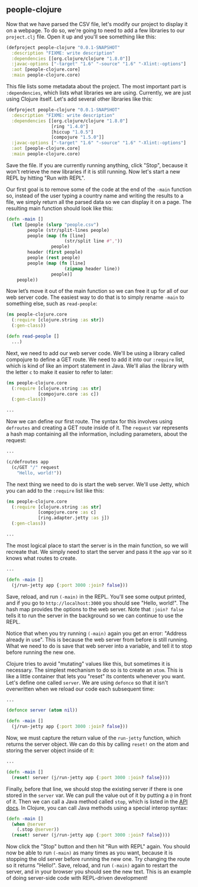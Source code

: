 ## people-clojure

Now that we have parsed the CSV file, let's modify our project to display it on a webpage. To do so, we're going to need to add a few libraries to our `project.clj` file. Open it up and you'll see something like this:

```clojure
(defproject people-clojure "0.0.1-SNAPSHOT"
  :description "FIXME: write description"
  :dependencies [[org.clojure/clojure "1.8.0"]]
  :javac-options ["-target" "1.6" "-source" "1.6" "-Xlint:-options"]
  :aot [people-clojure.core]
  :main people-clojure.core)
```

This file lists some metadata about the project. The most important part is `:dependencies`, which lists what libraries we are using. Currently, we are just using Clojure itself. Let's add several other libraries like this:

```clojure
(defproject people-clojure "0.0.1-SNAPSHOT"
  :description "FIXME: write description"
  :dependencies [[org.clojure/clojure "1.8.0"]
                 [ring "1.4.0"]
                 [hiccup "1.0.5"]
                 [compojure "1.5.0"]]
  :javac-options ["-target" "1.6" "-source" "1.6" "-Xlint:-options"]
  :aot [people-clojure.core]
  :main people-clojure.core)
```

Save the file. If you are currently running anything, click "Stop", because it won't retrieve the new libraries if it is still running. Now let's start a new REPL by hitting "Run with REPL".

Our first goal is to remove some of the code at the end of the `-main` function so, instead of the user typing a country name and writing the results to a file, we simply return all the parsed data so we can display it on a page. The resulting main function should look like this:

```clojure
(defn -main []
  (let [people (slurp "people.csv")
        people (str/split-lines people)
        people (map (fn [line]
                      (str/split line #","))
                 people)
        header (first people)
        people (rest people)
        people (map (fn [line]
                      (zipmap header line))
                 people)]
    people))
```

Now let’s move it out of the main function so we can free it up for all of our web server code. The easiest way to do that is to simply rename `-main` to something else, such as `read-people`:

```clojure
(ns people-clojure.core
  (:require [clojure.string :as str])
  (:gen-class))

(defn read-people []
  ...)
```

Next, we need to add our web server code. We'll be using a library called compojure to define a GET route. We need to add it into our `:require` list, which is kind of like an import statement in Java. We'll alias the library with the letter `c` to make it easier to refer to later:

```clojure
(ns people-clojure.core
  (:require [clojure.string :as str]
            [compojure.core :as c])
  (:gen-class))

...
```

Now we can define our first route. The syntax for this involves using `defroutes` and creating a GET route inside of it. The `request` var represents a hash map containing all the information, including parameters, about the request:

```clojure
...

(c/defroutes app
  (c/GET "/" request
    "Hello, world!"))
```

The next thing we need to do is start the web server. We'll use Jetty, which you can add to the `:require` list like this:

```clojure
(ns people-clojure.core
  (:require [clojure.string :as str]
            [compojure.core :as c]
            [ring.adapter.jetty :as j])
  (:gen-class))

...
```

The most logical place to start the server is in the main function, so we will recreate that. We simply need to start the server and pass it the `app` var so it knows what routes to create.

```clojure
...

(defn -main []
  (j/run-jetty app {:port 3000 :join? false}))
```

Save, reload, and run `(-main)` in the REPL. You'll see some output printed, and if you go to `http://localhost:3000` you should see "Hello, world!". The hash map provides the options to the web server. Note that `:join? false` tells it to run the server in the background so we can continue to use the REPL.

Notice that when you try running `(-main)` again you get an error: "Address already in use". This is because the web server from before is still running. What we need to do is save that web server into a variable, and tell it to stop before running the new one.

Clojure tries to avoid "mutating" values like this, but sometimes it is necessary. The simplest mechanism to do so is to create an `atom`. This is like a little container that lets you "reset" its contents whenever you want. Let's define one called `server`. We are using `defonce` so that it isn't overwritten when we reload our code each subsequent time:

```clojure
...

(defonce server (atom nil))

(defn -main []
  (j/run-jetty app {:port 3000 :join? false}))
```

Now, we must capture the return value of the `run-jetty` function, which returns the server object. We can do this by calling `reset!` on the atom and storing the server object inside of it:

```clojure
...

(defn -main []
  (reset! server (j/run-jetty app {:port 3000 :join? false})))
```

Finally, before that line, we should stop the existing server if there is one stored in the `server` var. We can pull the value out of it by putting a `@` in front of it. Then we can call a Java method called `stop`, which is listed in the [API docs](http://download.eclipse.org/jetty/9.2.16.v20160414/apidocs/org/eclipse/jetty/server/Server.html). In Clojure, you can call Java methods using a special interop syntax:

```clojure
(defn -main []
  (when @server
    (.stop @server))
  (reset! server (j/run-jetty app {:port 3000 :join? false})))
```

Now click the "Stop" button and then hit "Run with REPL" again. You should now be able to run `(-main)` as many times as you want, because it is stopping the old server before running the new one. Try changing the route so it returns "Hello!". Save, reload, and run `(-main)` again to restart the server, and in your browser you should see the new text. This is an example of doing server-side code with REPL-driven development!
